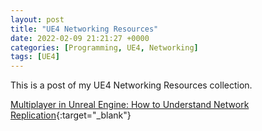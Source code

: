 ```yaml
---
layout: post
title: "UE4 Networking Resources"
date: 2022-02-09 21:21:27 +0000
categories: [Programming, UE4, Networking]
tags: [UE4]
---
```


This is a post of my UE4 Networking Resources collection.

[Multiplayer in Unreal Engine: How to Understand Network Replication](https://youtu.be/JOJP0CvpB8w){:target="_blank"}